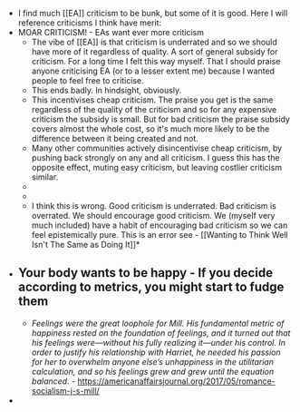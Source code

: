 - I find much [[EA]] criticism to be bunk, but some of it is good. Here I will reference criticisms I think have merit:
- MOAR CRITICISM! - EAs want ever more criticism
	- The vibe of [[EA]] is that criticism is underrated and so we should have more of it regardless of quality. A sort of general subsidy for criticism. For a long time I felt this way myself. That I should praise anyone criticising EA (or to a lesser extent me) because I wanted people to feel free to criticise.
	- This ends badly. In hindsight, obviously.
	- This incentivises cheap criticism. The praise you get is the same regardless of the quality of the criticism and so for any expensive criticism the subsidy is small. But for bad criticism the praise subsidy covers almost the whole cost, so it's much more likely to be the difference between it being created and not.
	- Many other communities actively disincentivise cheap criticism, by pushing back strongly on any and all criticism. I guess this has the opposite effect, muting easy criticism, but leaving costlier criticism similar.
	-
	-
	- I think this is wrong. Good criticism is underrated. Bad criticism is overrated. We should encourage good criticism. We (myself very much included) have a habit of encouraging bad criticism so we can feel epistemically pure. This is an error see - [[Wanting to Think Well Isn't The Same as Doing It]]*
- Your body wants to be happy - If you decide according to metrics, you might start to fudge them
	-
	- *Feelings were the great loophole for Mill. His fundamental metric of happiness rested on the foundation of feelings, and it turned out that his feelings were—without his fully realizing it—under his control. In order to justify his relationship with Harriet, he needed his passion for her to overwhelm anyone else’s unhappiness in the utilitarian calculation, and so his feelings grew and grew until the equation balanced.* - https://americanaffairsjournal.org/2017/05/romance-socialism-j-s-mill/
-